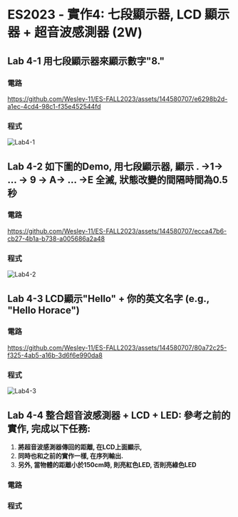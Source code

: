 # ES2023 - 實作4: 七段顯示器, LCD 顯示器 + 超音波感測器 (2W)
## Lab 4-1 用七段顯示器來顯示數字"8."
### 電路
https://github.com/Wesley-11/ES-FALL2023/assets/144580707/e6298b2d-a1ec-4cd4-98c1-f35e452544fd
### 程式
![Lab4-1](https://github.com/Wesley-11/ES-FALL2023/assets/144580707/663e7a32-b643-44e0-b60a-40744affde06)


## Lab 4-2 如下圖的Demo, 用七段顯示器, 顯示 . →1→ ... → 9 → A→ ... →E 全滅, 狀態改變的間隔時間為0.5秒
### 電路
https://github.com/Wesley-11/ES-FALL2023/assets/144580707/ecca47b6-cb27-4b1a-b738-a005686a2a48
### 程式
![Lab4-2](https://github.com/Wesley-11/ES-FALL2023/assets/144580707/504a0009-1826-4b3f-b38a-12d4f270c46a)


## Lab 4-3 LCD顯示"Hello" + 你的英文名字 (e.g., "Hello Horace")
### 電路
https://github.com/Wesley-11/ES-FALL2023/assets/144580707/80a72c25-f325-4ab5-a16b-3d6f6e990da8
### 程式
![Lab4-3](https://github.com/Wesley-11/ES-FALL2023/assets/144580707/62c8c1ab-e01b-4970-893e-db7d8535afb7)


## Lab 4-4 整合超音波感測器 + LCD + LED: 參考之前的實作, 完成以下任務:
1. **將超音波感測器傳回的距離, 在LCD上面顯示,**
2. **同時也和之前的實作一樣, 在序列輸出.**
3. **另外, 當物體的距離小於150cm時, 則亮紅色LED, 否則亮綠色LED**
### 電路

### 程式
